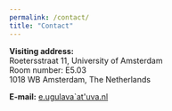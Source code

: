 ```yaml
---
permalink: /contact/
title: "Contact"
--- 
```


**Visiting address:**\
Roetersstraat 11, University of Amsterdam\
Room number: E5.03\
1018 WB Amsterdam, The Netherlands

**E-mail:** [e.ugulava`at'uva.nl](mailto:e.ugulava@uva.nl)

